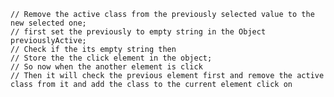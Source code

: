 <!-- Hight light on the selected RATE Value -->

    // Remove the active class from the previously selected value to the new selected one;
    // first set the previously to empty string in the Object previouslyActive;
    // Check if the its empty string then
    // Store the the click element in the object;
    // So now when the another element is click
    // Then it will check the previous element first and remove the active class from it and add the class to the current element click on
